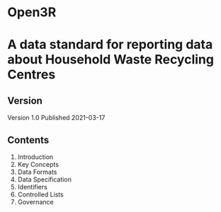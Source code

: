 # Open3R

# A data standard for reporting data about Household Waste Recycling Centres

## Version

Version 1.0 Published 2021-03-17

## Contents

1. Introduction
2. Key Concepts
3. Data Formats
4. Data Specification
5. Identifiers
6. Controlled Lists
7. Governance
